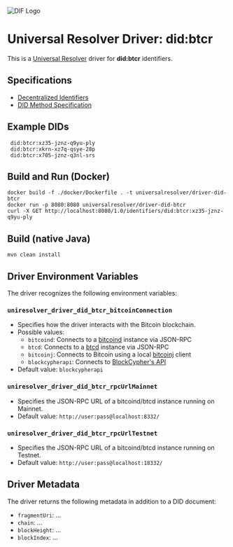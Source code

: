 ![DIF Logo](https://raw.githubusercontent.com/decentralized-identity/universal-resolver/master/docs/logo-dif.png)

# Universal Resolver Driver: did:btcr

This is a [Universal Resolver](https://github.com/decentralized-identity/universal-resolver/) driver for **did:btcr** identifiers.

## Specifications

* [Decentralized Identifiers](https://w3c.github.io/did-core/)
* [DID Method Specification](https://w3c-ccg.github.io/didm-btcr/)


## Example DIDs

```
 did:btcr:xz35-jznz-q9yu-ply
 did:btcr:xkrn-xz7q-qsye-28p
 did:btcr:x705-jznz-q3nl-srs
```

## Build and Run (Docker)

```
docker build -f ./docker/Dockerfile . -t universalresolver/driver-did-btcr
docker run -p 8080:8080 universalresolver/driver-did-btcr
curl -X GET http://localhost:8080/1.0/identifiers/did:btcr:xz35-jznz-q9yu-ply
```

## Build (native Java)

	mvn clean install
	
## Driver Environment Variables

The driver recognizes the following environment variables:

### `uniresolver_driver_did_btcr_bitcoinConnection`

 * Specifies how the driver interacts with the Bitcoin blockchain.
 * Possible values: 
   * `bitcoind`: Connects to a [bitcoind](https://bitcoin.org/en/full-node) instance via JSON-RPC
   * `btcd`: Connects to a [btcd](https://github.com/btcsuite/btcd) instance via JSON-RPC
   * `bitcoinj`: Connects to Bitcoin using a local [bitcoinj](https://bitcoinj.github.io/) client
   * `blockcypherapi`: Connects to [BlockCypher's API](https://www.blockcypher.com/dev/bitcoin/)
 * Default value: `blockcypherapi`

### `uniresolver_driver_did_btcr_rpcUrlMainnet`

 * Specifies the JSON-RPC URL of a bitcoind/btcd instance running on Mainnet.
 * Default value: `http://user:pass@localhost:8332/`

### `uniresolver_driver_did_btcr_rpcUrlTestnet`

 * Specifies the JSON-RPC URL of a bitcoind/btcd instance running on Testnet.
 * Default value: `http://user:pass@localhost:18332/`

## Driver Metadata

The driver returns the following metadata in addition to a DID document:

* `fragmentUri`: ...
* `chain`: ...
* `blockHeight`: ...
* `blockIndex`: ...
